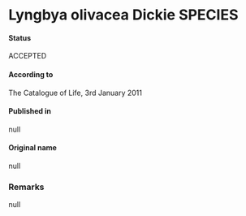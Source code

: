 # Lyngbya olivacea Dickie SPECIES

#### Status
ACCEPTED

#### According to
The Catalogue of Life, 3rd January 2011

#### Published in
null

#### Original name
null

### Remarks
null